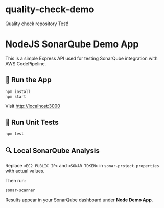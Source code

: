 # quality-check-demo
Quality check repository
Test!

# NodeJS SonarQube Demo App

This is a simple Express API used for testing SonarQube integration with AWS CodePipeline.

## 🚀 Run the App
```bash
npm install
npm start
```
Visit [http://localhost:3000](http://localhost:3000)

## 🧪 Run Unit Tests
```bash
npm test
```

## 🔍 Local SonarQube Analysis
Replace `<EC2_PUBLIC_IP>` and `<SONAR_TOKEN>` in `sonar-project.properties` with actual values.

Then run:
```bash
sonar-scanner
```

Results appear in your SonarQube dashboard under **Node Demo App**.
